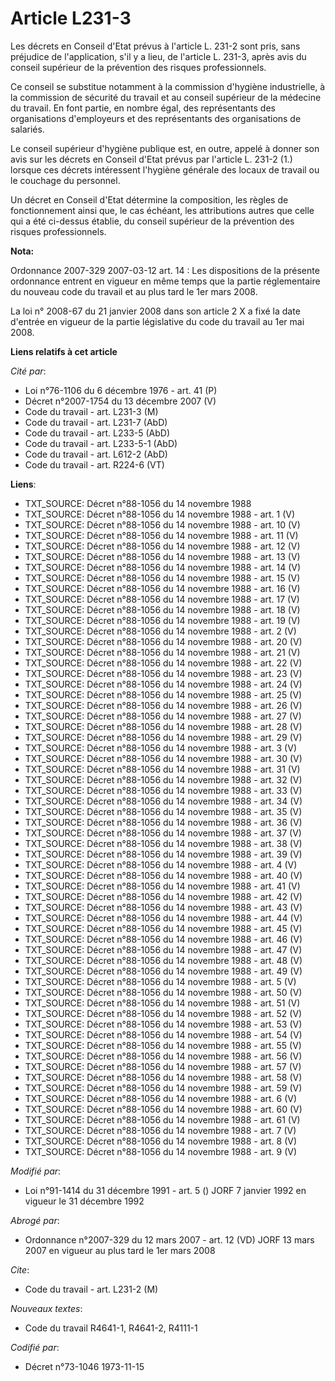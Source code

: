 # Article L231-3

Les décrets en Conseil d'Etat prévus à l'article L. 231-2 sont pris, sans préjudice de l'application, s'il y a lieu, de
l'article L. 231-3, après avis du conseil supérieur de la prévention des risques professionnels.

Ce conseil se substitue notamment à la commission d'hygiène industrielle, à la commission de sécurité du travail et au
conseil supérieur de la médecine du travail. En font partie, en nombre égal, des représentants des organisations d'employeurs
et des représentants des organisations de salariés.

Le conseil supérieur d'hygiène publique est, en outre, appelé à donner son avis sur les décrets en Conseil d'Etat prévus par
l'article L. 231-2 (1.) lorsque ces décrets intéressent l'hygiène générale des locaux de travail ou le couchage du personnel.

Un décret en Conseil d'Etat détermine la composition, les règles de fonctionnement ainsi que, le cas échéant, les
attributions autres que celle qui a été ci-dessus établie, du conseil supérieur de la prévention des risques professionnels.

**Nota:**

Ordonnance 2007-329 2007-03-12 art. 14 : Les dispositions de la présente ordonnance entrent en vigueur en même temps que la
partie réglementaire du nouveau code du travail et au plus tard le 1er mars 2008.

La loi n° 2008-67 du 21 janvier 2008 dans son article 2 X a fixé la date d'entrée en vigueur de la partie législative du code
du travail au 1er mai 2008.

**Liens relatifs à cet article**

_Cité par_:

  - Loi n°76-1106 du 6 décembre 1976 - art. 41 (P)
  - Décret n°2007-1754 du 13 décembre 2007 (V)
  - Code du travail - art. L231-3 (M)
  - Code du travail - art. L231-7 (AbD)
  - Code du travail - art. L233-5 (AbD)
  - Code du travail - art. L233-5-1 (AbD)
  - Code du travail - art. L612-2 (AbD)
  - Code du travail - art. R224-6 (VT)

**Liens**:

  - TXT_SOURCE: Décret n°88-1056 du 14 novembre 1988
  - TXT_SOURCE: Décret n°88-1056 du 14 novembre 1988 - art. 1 (V)
  - TXT_SOURCE: Décret n°88-1056 du 14 novembre 1988 - art. 10 (V)
  - TXT_SOURCE: Décret n°88-1056 du 14 novembre 1988 - art. 11 (V)
  - TXT_SOURCE: Décret n°88-1056 du 14 novembre 1988 - art. 12 (V)
  - TXT_SOURCE: Décret n°88-1056 du 14 novembre 1988 - art. 13 (V)
  - TXT_SOURCE: Décret n°88-1056 du 14 novembre 1988 - art. 14 (V)
  - TXT_SOURCE: Décret n°88-1056 du 14 novembre 1988 - art. 15 (V)
  - TXT_SOURCE: Décret n°88-1056 du 14 novembre 1988 - art. 16 (V)
  - TXT_SOURCE: Décret n°88-1056 du 14 novembre 1988 - art. 17 (V)
  - TXT_SOURCE: Décret n°88-1056 du 14 novembre 1988 - art. 18 (V)
  - TXT_SOURCE: Décret n°88-1056 du 14 novembre 1988 - art. 19 (V)
  - TXT_SOURCE: Décret n°88-1056 du 14 novembre 1988 - art. 2 (V)
  - TXT_SOURCE: Décret n°88-1056 du 14 novembre 1988 - art. 20 (V)
  - TXT_SOURCE: Décret n°88-1056 du 14 novembre 1988 - art. 21 (V)
  - TXT_SOURCE: Décret n°88-1056 du 14 novembre 1988 - art. 22 (V)
  - TXT_SOURCE: Décret n°88-1056 du 14 novembre 1988 - art. 23 (V)
  - TXT_SOURCE: Décret n°88-1056 du 14 novembre 1988 - art. 24 (V)
  - TXT_SOURCE: Décret n°88-1056 du 14 novembre 1988 - art. 25 (V)
  - TXT_SOURCE: Décret n°88-1056 du 14 novembre 1988 - art. 26 (V)
  - TXT_SOURCE: Décret n°88-1056 du 14 novembre 1988 - art. 27 (V)
  - TXT_SOURCE: Décret n°88-1056 du 14 novembre 1988 - art. 28 (V)
  - TXT_SOURCE: Décret n°88-1056 du 14 novembre 1988 - art. 29 (V)
  - TXT_SOURCE: Décret n°88-1056 du 14 novembre 1988 - art. 3 (V)
  - TXT_SOURCE: Décret n°88-1056 du 14 novembre 1988 - art. 30 (V)
  - TXT_SOURCE: Décret n°88-1056 du 14 novembre 1988 - art. 31 (V)
  - TXT_SOURCE: Décret n°88-1056 du 14 novembre 1988 - art. 32 (V)
  - TXT_SOURCE: Décret n°88-1056 du 14 novembre 1988 - art. 33 (V)
  - TXT_SOURCE: Décret n°88-1056 du 14 novembre 1988 - art. 34 (V)
  - TXT_SOURCE: Décret n°88-1056 du 14 novembre 1988 - art. 35 (V)
  - TXT_SOURCE: Décret n°88-1056 du 14 novembre 1988 - art. 36 (V)
  - TXT_SOURCE: Décret n°88-1056 du 14 novembre 1988 - art. 37 (V)
  - TXT_SOURCE: Décret n°88-1056 du 14 novembre 1988 - art. 38 (V)
  - TXT_SOURCE: Décret n°88-1056 du 14 novembre 1988 - art. 39 (V)
  - TXT_SOURCE: Décret n°88-1056 du 14 novembre 1988 - art. 4 (V)
  - TXT_SOURCE: Décret n°88-1056 du 14 novembre 1988 - art. 40 (V)
  - TXT_SOURCE: Décret n°88-1056 du 14 novembre 1988 - art. 41 (V)
  - TXT_SOURCE: Décret n°88-1056 du 14 novembre 1988 - art. 42 (V)
  - TXT_SOURCE: Décret n°88-1056 du 14 novembre 1988 - art. 43 (V)
  - TXT_SOURCE: Décret n°88-1056 du 14 novembre 1988 - art. 44 (V)
  - TXT_SOURCE: Décret n°88-1056 du 14 novembre 1988 - art. 45 (V)
  - TXT_SOURCE: Décret n°88-1056 du 14 novembre 1988 - art. 46 (V)
  - TXT_SOURCE: Décret n°88-1056 du 14 novembre 1988 - art. 47 (V)
  - TXT_SOURCE: Décret n°88-1056 du 14 novembre 1988 - art. 48 (V)
  - TXT_SOURCE: Décret n°88-1056 du 14 novembre 1988 - art. 49 (V)
  - TXT_SOURCE: Décret n°88-1056 du 14 novembre 1988 - art. 5 (V)
  - TXT_SOURCE: Décret n°88-1056 du 14 novembre 1988 - art. 50 (V)
  - TXT_SOURCE: Décret n°88-1056 du 14 novembre 1988 - art. 51 (V)
  - TXT_SOURCE: Décret n°88-1056 du 14 novembre 1988 - art. 52 (V)
  - TXT_SOURCE: Décret n°88-1056 du 14 novembre 1988 - art. 53 (V)
  - TXT_SOURCE: Décret n°88-1056 du 14 novembre 1988 - art. 54 (V)
  - TXT_SOURCE: Décret n°88-1056 du 14 novembre 1988 - art. 55 (V)
  - TXT_SOURCE: Décret n°88-1056 du 14 novembre 1988 - art. 56 (V)
  - TXT_SOURCE: Décret n°88-1056 du 14 novembre 1988 - art. 57 (V)
  - TXT_SOURCE: Décret n°88-1056 du 14 novembre 1988 - art. 58 (V)
  - TXT_SOURCE: Décret n°88-1056 du 14 novembre 1988 - art. 59 (V)
  - TXT_SOURCE: Décret n°88-1056 du 14 novembre 1988 - art. 6 (V)
  - TXT_SOURCE: Décret n°88-1056 du 14 novembre 1988 - art. 60 (V)
  - TXT_SOURCE: Décret n°88-1056 du 14 novembre 1988 - art. 61 (V)
  - TXT_SOURCE: Décret n°88-1056 du 14 novembre 1988 - art. 7 (V)
  - TXT_SOURCE: Décret n°88-1056 du 14 novembre 1988 - art. 8 (V)
  - TXT_SOURCE: Décret n°88-1056 du 14 novembre 1988 - art. 9 (V)

_Modifié par_:

  - Loi n°91-1414 du 31 décembre 1991 - art. 5 () JORF 7 janvier 1992 en vigueur le 31 décembre 1992

_Abrogé par_:

  - Ordonnance n°2007-329 du 12 mars 2007 - art. 12 (VD) JORF 13 mars 2007 en vigueur au plus tard le 1er mars 2008

_Cite_:

  - Code du travail - art. L231-2 (M)

_Nouveaux textes_:

  - Code du travail R4641-1, R4641-2, R4111-1

_Codifié par_:

  - Décret n°73-1046 1973-11-15
